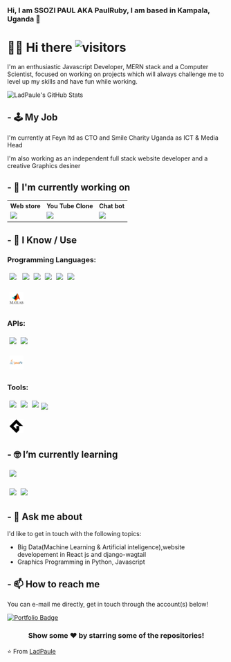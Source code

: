### Hi, I am SSOZI PAUL AKA PaulRuby, I am based in Kampala, Uganda 👋

<!--
**LadPaule/LadPaule** is a ✨ _special_ ✨ repository because its `README.md` (this file) appears on your GitHub profile.

Here are some ideas to get you started:

- 🔭 I’m currently working on ...
- 🌱 I’m currently learning ...
- 👯 I’m looking to collaborate on ...
- 🤔 I’m looking for help with ...
- 💬 Ask me about ...
- 📫 How to reach me: ...
- 😄 Pronouns: ...
- ⚡ Fun fact: ...
-->
# 🙋‍♂️ Hi there ![visitors](https://img.shields.io/badge/dynamic/json?color=informational&label=visitor&query=value&url=https%3A%2F%2Fapi.countapi.xyz%2Fhit%2FLadPaule.LadPaule%2Freadme)


I'm an enthusiastic Javascript Developer, MERN stack and a Computer Scientist, focused on working on projects which will always challenge me to level up my skills and have fun while working.

![LadPaule's GitHub Stats](https://github-readme-stats.vercel.app/api?username=LadPaule&show_icons=true)

## - 🕹️ My Job

I'm currently at Feyn ltd as CTO and Smile Charity Uganda as ICT & Media Head

I'm also working as an independent full stack website developer and a creative Graphics desiner 

## - 🔭 I'm currently working on

<table style="width:100%; table-layout:fixed">
  <tr>
    <th>Web store</th>
    <th>You Tube Clone </th>
    <th>Chat bot</th>
  </tr>
  <tr>
    <td>
		<a href="https://github.com/aeris170/DoaEngine">
			<img src="https://i.hizliresim.com/kcX3Xz.png" />
		</a>
	</td>
    <td>
		<a href="https://github.com/aeris170/RISK-Digital-Cut">
			<img src="https://repository-images.githubusercontent.com/169880359/d106c280-9780-11e9-983c-0b51e49af958" />
		</a>
	</td>
    <td>
		<a href="https://github.com/chroma-works/NeoDoa">
			<img src="https://user-images.githubusercontent.com/25724155/72576385-9ca35100-38e0-11ea-9f10-5de3852e6df3.png" />
		</a>
	</td>
  </tr>
</table>

## - 🧠 I Know / Use
### Programming Languages:

<img src="[https://img.shields.io/badge/-black?style=for-the-badge&logo=c%2B%2B&logoColor=blue](https://www.google.com/url?sa=i&url=https%3A%2F%2Fdev.to%2Fwagtail&psig=AOvVaw0Nlh4JUbi62bBPB-Ef9mae&ust=1653904179434000&source=images&cd=vfe&ved=0CAwQjRxqFwoTCNCG6J63hPgCFQAAAAAdAAAAABAD)" style="margin:5px" />
<img src="[https://img.shields.io/badge/-C%23-black?style=for-the-badge&logo=c-sharp&logoColor=green](https://www.google.com/imgres?imgurl=https%3A%2F%2Fwww.kindpng.com%2Fpicc%2Fm%2F159-1595848_python-logo-png-transparent-background-python-logo-png.png&imgrefurl=https%3A%2F%2Fwww.kindpng.com%2Fimgv%2FiRbwhJw_python-logo-png-transparent-background-python-logo-png%2F&tbnid=1sCDfdWuwbFAoM&vet=12ahUKEwj8tcnnt4T4AhVmg84BHd-5C7EQMygFegUIARDmAQ..i&docid=tGtvUufe6NDVNM&w=860&h=900&q=python%20logo&ved=2ahUKEwj8tcnnt4T4AhVmg84BHd-5C7EQMygFegUIARDmAQ)" style="margin:5px" /><img src="http://img.shields.io/badge/-lua-black?style=for-the-badge&logo=lua&logoColor=blue" style="margin:5px" /><img src="http://img.shields.io/badge/-c-black?style=for-the-badge&logo=c&logoColor=white" style="margin:5px" /><img src="http://img.shields.io/badge/-java-black?style=for-the-badge&logo=java&logoColor=orange" style="margin:5px" /><img src="http://img.shields.io/badge/-javascript-black?style=for-the-badge&logo=javascript" style="margin:5px" />

<code><img src="https://github.com/github/explore/blob/master/topics/matlab/matlab.png?raw=true" height="32px" style="margin:5px" /></code>

### APIs:

<img src="http://img.shields.io/badge/-opengl-black?style=for-the-badge&logo=opengl" style="margin:5px" /><img src="http://img.shields.io/badge/-qt-black?style=for-the-badge&logo=qt" style="margin:5px" />

<code><img src="https://github.com/github/explore/blob/master/topics/javafx/javafx.png?raw=true" height="32" style="margin:5px" /></code>

### Tools:

<img src="http://img.shields.io/badge/-git-black?style=for-the-badge&logo=git" style="margin:5px" /><img src="http://img.shields.io/badge/-gitgub-black?style=for-the-badge&logo=github" style="margin:5px" /><img src="http://img.shields.io/badge/-unity-black?style=for-the-badge&logo=unity" style="margin:5px" /><img src="http://img.shields.io/badge/-godot-black?style=for-the-badge&logo=godot-engine" style="margin:25x" />

<code><img src="https://github.com/github/explore/blob/master/topics/gamemaker/gamemaker.png?raw=true" height="32" style="margin:5px" /></code>

## - 🤓 I’m currently learning

<img src="http://img.shields.io/badge/-unreal_engine-black?style=for-the-badge&logo=unreal-engine&logoColor=blueviolet" style="margin:5px" />
<img src=""/>

<code><img src="https://upload.wikimedia.org/wikipedia/en/0/01/Directx9.png" height="32" style="margin:5px" /></code><code><img src="https://pbs.twimg.com/profile_images/1138532045364367371/DkXgxFjE.png" height="32" style="margin:5px" /></code>

## - 💬 Ask me about

I'd like to get in touch with the following topics:

- Big Data(Machine Learning & Artificial inteligence),website developement in React js and django-wagtail
- Graphics Programming in Python, Javascript

## - 📫 How to reach me

You can e-mail me directly, get in touch through the account(s) below!

[![Portfolio Badge](http://img.shields.io/badge/event_horizon-check_out_my_portfolio-orange?style=for-the-badge&logo=google-chrome&logoColor=white)](https://LadPaule.github.io)

<div align="center">

### Show some ❤️ by starring some of the repositories!

</div>

⭐ From [LadPaule](https://github.com/LadPaule)
